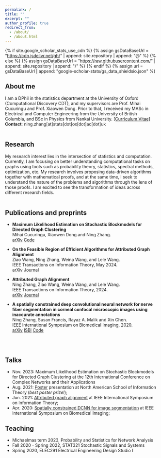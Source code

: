 ```yaml
---
permalink: /
title: ""
excerpt: ""
author_profile: true
redirect_from: 
  - /about/
  - /about.html
---
```


{% if site.google_scholar_stats_use_cdn %}
{% assign gsDataBaseUrl = "https://cdn.jsdelivr.net/gh/" | append: site.repository | append: "@" %}
{% else %}
{% assign gsDataBaseUrl = "https://raw.githubusercontent.com/" | append: site.repository | append: "/" %}
{% endif %}
{% assign url = gsDataBaseUrl | append: "google-scholar-stats/gs_data_shieldsio.json" %}

<span class='anchor' id='about-me'></span>
## **About me**
I am a DPhil in the statistics department at the University of Oxford (Computational Discovery CDT), and my supervisors are Prof. Mihai Cucuringu and Prof. Xiaowen Dong. Prior to that, I received my MASc in Electrical and Computer Engineering from the University of British Columbia, and BSc in Physics from Nankai University.
[[Curriculum Vitae]](assets/NingZhang_CV.pdf)\
**Contact**: ning.zhang[at]stats[dot]ox[dot]ac[dot]uk
<br/>
<br/>
<span class='anchor' id='research'></span>
## **Research**
My research interest lies in the intersection of statistics and computation. Currently, I am focusing on better understanding computational tasks on graphs using tools such as probability theory, statistics, spectral methods, optimization, etc. My research involves proposing data-driven algorithms together with mathematical proofs, and at the same time, I seek to understand the nature of the problems and algorithms through the lens of those proofs. I am excited to see the transformation of ideas across different research fields.
<br/>
<br/>

## **Publications and preprints**
- **Maximum Likelihood Estimation on Stochastic Blockmodels for Directed Graph Clustering**\
Mihai Cucuringu, Xiaowen Dong and Ning Zhang.\
[arXiv](https://arxiv.org/abs/2403.19516) [Code](https://github.com/ningz97/MLE-DSBM)

- **On the Feasible Region of Efficient Algorithms for
Attributed Graph Alignment**\
Ziao Wang, Ning Zhang, Weina Wang, and Lele Wang.\
IEEE Transactions on Information Theory, May 2024.\
[arXiv](https://arxiv.org/abs/2201.10106) [Journal](https://ieeexplore.ieee.org/document/10384315?source=authoralert)


- **Attributed Graph Alignment**\
Ning Zhang, Ziao Wang, Weina Wang, and Lele Wang.\
IEEE Transactions on Information Theory, 2024.\
[arXiv](https://arxiv.org/abs/2102.00665) [Journal](https://ieeexplore.ieee.org/document/10535901)
<!-- <span> *best poster prize in NASIT 2021.*</span> -->

- **A spatially constrained deep convolutional neural network for nerve fiber segmentation in corneal confocal microscopic images using inaccurate annotations**\
Ning Zhang, Susan Francis, Rayaz A. Malik and Xin Chen.\
IEEE International Symposium on Biomedical Imaging, 2020.\
[arXiv](https://arxiv.org/abs/2004.09443) [ISBI](https://ieeexplore.ieee.org/stamp/stamp.jsp?arnumber=9098662) [Code](https://github.com/XinChenNottingham/SpatiallyConstrainedDCNN)
<!-- [[Video]](assets/publication/ISBI2020.mp4) -->
<br/>
<br/>

## **Talks**
- Nov. 2023: Maximum Likelihood Estimation on Stochastic Blockmodels for Directed Graph Clustering at the 12th International Conference on Complex Networks and their Applications
- Aug. 2021: [Poster](tree/main/assets/publication/NASIT2021.pdf) presentation at North American School of Information Theory (<i>best poster prize!</i>);
- Jun. 2021: [Attributed graph alignment](tree/main/assets/publication/ISIT2021.pdf) at IEEE International Symposium on Information Theory; 
- Apr. 2020: [Spatially constrained DCNN for image segmentation](tree/main/assets/publication/ISBI2020.pdf) at IEEE International Symposium on Biomedical Imaging;

## **Teaching**
- Michaelmas term 2023, Probability and Statistics for Network Analysis
- Fall 2020 - Spring 2022, STAT321 Stochastic Signals and Systems
- Spring 2020, ELEC291 Electrical Engineering Design Studio I
<br/>
<br/>
